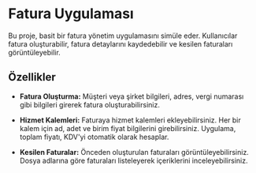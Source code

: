 # Fatura Uygulaması

Bu proje, basit bir fatura yönetim uygulamasını simüle eder. Kullanıcılar fatura oluşturabilir, fatura detaylarını kaydedebilir ve kesilen faturaları görüntüleyebilir.

## Özellikler

- **Fatura Oluşturma:** Müşteri veya şirket bilgileri, adres, vergi numarası gibi bilgileri girerek fatura oluşturabilirsiniz.

- **Hizmet Kalemleri:** Faturaya hizmet kalemleri ekleyebilirsiniz. Her bir kalem için ad, adet ve birim fiyat bilgilerini girebilirsiniz. Uygulama, toplam fiyatı, KDV'yi otomatik olarak hesaplar.

- **Kesilen Faturalar:** Önceden oluşturulan faturaları görüntüleyebilirsiniz. Dosya adlarına göre faturaları listeleyerek içeriklerini inceleyebilirsiniz.

